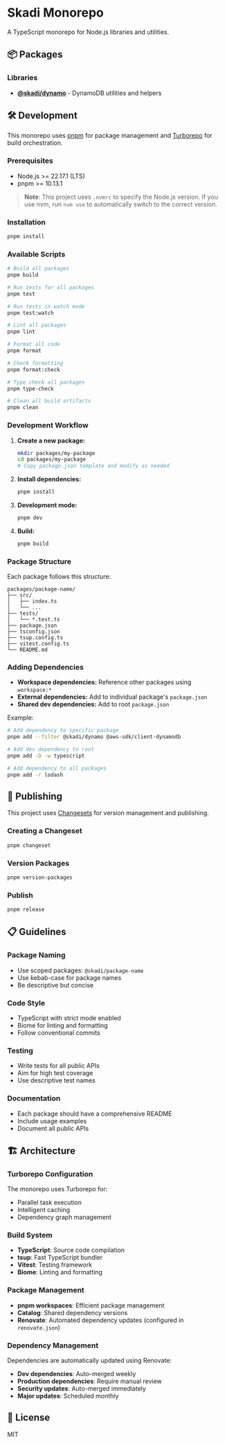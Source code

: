 # Skadi Monorepo

A TypeScript monorepo for Node.js libraries and utilities.

## 📦 Packages

### Libraries

- **[@skadi/dynamo](./packages/dynamo)** - DynamoDB utilities and helpers

## 🛠️ Development

This monorepo uses [pnpm](https://pnpm.io/) for package management and [Turborepo](https://turbo.build/) for build orchestration.

### Prerequisites

- Node.js >= 22.17.1 (LTS)
- pnpm >= 10.13.1

> **Note**: This project uses `.nvmrc` to specify the Node.js version. If you use nvm, run `nvm use` to automatically switch to the correct version.

### Installation

```bash
pnpm install
```

### Available Scripts

```bash
# Build all packages
pnpm build

# Run tests for all packages
pnpm test

# Run tests in watch mode
pnpm test:watch

# Lint all packages
pnpm lint

# Format all code
pnpm format

# Check formatting
pnpm format:check

# Type check all packages
pnpm type-check

# Clean all build artifacts
pnpm clean
```

### Development Workflow

1. **Create a new package:**
   ```bash
   mkdir packages/my-package
   cd packages/my-package
   # Copy package.json template and modify as needed
   ```

2. **Install dependencies:**
   ```bash
   pnpm install
   ```

3. **Development mode:**
   ```bash
   pnpm dev
   ```

4. **Build:**
   ```bash
   pnpm build
   ```

### Package Structure

Each package follows this structure:

```
packages/package-name/
├── src/
│   ├── index.ts
│   └── ...
├── tests/
│   └── *.test.ts
├── package.json
├── tsconfig.json
├── tsup.config.ts
├── vitest.config.ts
└── README.md
```

### Adding Dependencies

- **Workspace dependencies:** Reference other packages using `workspace:*`
- **External dependencies:** Add to individual package's `package.json`
- **Shared dev dependencies:** Add to root `package.json`

Example:
```bash
# Add dependency to specific package
pnpm add --filter @skadi/dynamo @aws-sdk/client-dynamodb

# Add dev dependency to root
pnpm add -D -w typescript

# Add dependency to all packages
pnpm add -r lodash
```

## 🚀 Publishing

This project uses [Changesets](https://github.com/changesets/changesets) for version management and publishing.

### Creating a Changeset

```bash
pnpm changeset
```

### Version Packages

```bash
pnpm version-packages
```

### Publish

```bash
pnpm release
```

## 📋 Guidelines

### Package Naming

- Use scoped packages: `@skadi/package-name`
- Use kebab-case for package names
- Be descriptive but concise

### Code Style

- TypeScript with strict mode enabled
- Biome for linting and formatting
- Follow conventional commits

### Testing

- Write tests for all public APIs
- Aim for high test coverage
- Use descriptive test names

### Documentation

- Each package should have a comprehensive README
- Include usage examples
- Document all public APIs

## 🏗️ Architecture

### Turborepo Configuration

The monorepo uses Turborepo for:
- Parallel task execution
- Intelligent caching
- Dependency graph management

### Build System

- **TypeScript**: Source code compilation
- **tsup**: Fast TypeScript bundler
- **Vitest**: Testing framework
- **Biome**: Linting and formatting

### Package Management

- **pnpm workspaces**: Efficient package management
- **Catalog**: Shared dependency versions
- **Renovate**: Automated dependency updates (configured in `renovate.json`)

### Dependency Management

Dependencies are automatically updated using Renovate:
- **Dev dependencies**: Auto-merged weekly
- **Production dependencies**: Require manual review
- **Security updates**: Auto-merged immediately
- **Major updates**: Scheduled monthly

## 📄 License

MIT
